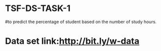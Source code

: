 # TSF-DS-TASK-1
#to predict the percentage of student based on the number of study hours.
# Data set link:http://bit.ly/w-data
